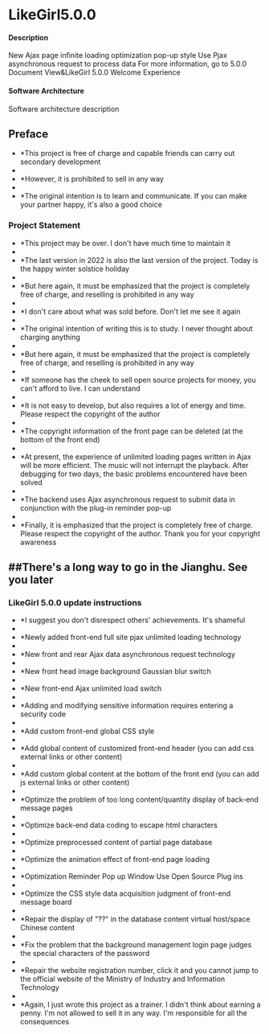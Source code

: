 # LikeGirl5.0.0

#### Description

New Ajax page infinite loading optimization pop-up style Use Pjax asynchronous request to process data For more information, go to 5.0.0 Document View&LikeGirl 5.0.0 Welcome Experience

#### Software Architecture

Software architecture description

## Preface

* *This project is free of charge and capable friends can carry out secondary development
* 
* *However, it is prohibited to sell in any way
* 
* *The original intention is to learn and communicate. If you can make your partner happy, it's also a good choice

### Project Statement

* *This project may be over. I don't have much time to maintain it
* 
* *The last version in 2022 is also the last version of the project. Today is the happy winter solstice holiday
* 
* *But here again, it must be emphasized that the project is completely free of charge, and reselling is prohibited in any way
* 
* *I don't care about what was sold before. Don't let me see it again
* 
* *The original intention of writing this is to study. I never thought about charging anything
* 
* *But here again, it must be emphasized that the project is completely free of charge, and reselling is prohibited in any way
* 
* *If someone has the cheek to sell open source projects for money, you can't afford to live. I can understand
* 
* *It is not easy to develop, but also requires a lot of energy and time. Please respect the copyright of the author
* 
* *The copyright information of the front page can be deleted (at the bottom of the front end)
* 
* *At present, the experience of unlimited loading pages written in Ajax will be more efficient. The music will not interrupt the playback. After debugging for two days, the basic problems encountered have been solved
* 
* *The backend uses Ajax asynchronous request to submit data in conjunction with the plug-in reminder pop-up
* 
* *Finally, it is emphasized that the project is completely free of charge. Please respect the copyright of the author. Thank you for your copyright awareness



## ##There's a long way to go in the Jianghu. See you later


### LikeGirl 5.0.0 update instructions

* *I suggest you don't disrespect others' achievements. It's shameful
* 
* *Newly added front-end full site pjax unlimited loading technology
* 
* *New front and rear Ajax data asynchronous request technology
* 
* *New front head image background Gaussian blur switch
* 
* *New front-end Ajax unlimited load switch
* 
* *Adding and modifying sensitive information requires entering a security code
* 
* *Add custom front-end global CSS style
* 
* *Add global content of customized front-end header (you can add css external links or other content)
* 
* *Add custom global content at the bottom of the front end (you can add js external links or other content)
* 
* *Optimize the problem of too long content/quantity display of back-end message pages
* 
* *Optimize back-end data coding to escape html characters
* 
* *Optimize preprocessed content of partial page database
* 
* *Optimize the animation effect of front-end page loading
* 
* *Optimization Reminder Pop up Window Use Open Source Plug ins
* 
* *Optimize the CSS style data acquisition judgment of front-end message board
* 
* *Repair the display of "??" in the database content virtual host/space Chinese content
* 
* *Fix the problem that the background management login page judges the special characters of the password
* 
* *Repair the website registration number, click it and you cannot jump to the official website of the Ministry of Industry and Information Technology
* 
* *Again, I just wrote this project as a trainer. I didn't think about earning a penny. I'm not allowed to sell it in any way. I'm responsible for all the consequences
